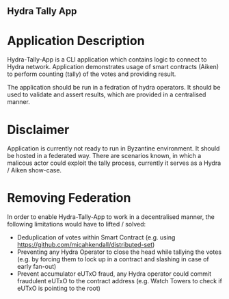 ## Hydra Tally App

# Application Description

Hydra-Tally-App is a CLI application which contains logic to connect to Hydra network. Application demonstrates usage
of smart contracts (Aiken) to perform counting (tally) of the votes and providing result.

The application should be run in a fedration of hydra operators. It should be used to validate and assert results, which
are provided in a centralised manner.

# Disclaimer
Application is currently not ready to run in Byzantine environment. It should be hosted in a federated way. There are scenarios known,
in which a malicous actor could exploit the tally process, currently it serves as a Hydra / Aiken show-case.

# Removing Federation
In order to enable Hydra-Tally-App to work in a decentralised manner, the following limitations would have to lifted / solved:
- Deduplication of votes within Smart Contract (e.g. using https://github.com/micahkendall/distributed-set)
- Preventing any Hydra Operator to close the head while tallying the votes (e.g. by forcing them to lock up in a contract and slashing in case of early fan-out)
- Prevent accumulator eUTxO fraud, any Hydra operator could commit fraudulent eUTxO to the contract address (e.g. Watch Towers to check if eUTxO is pointing to the root)